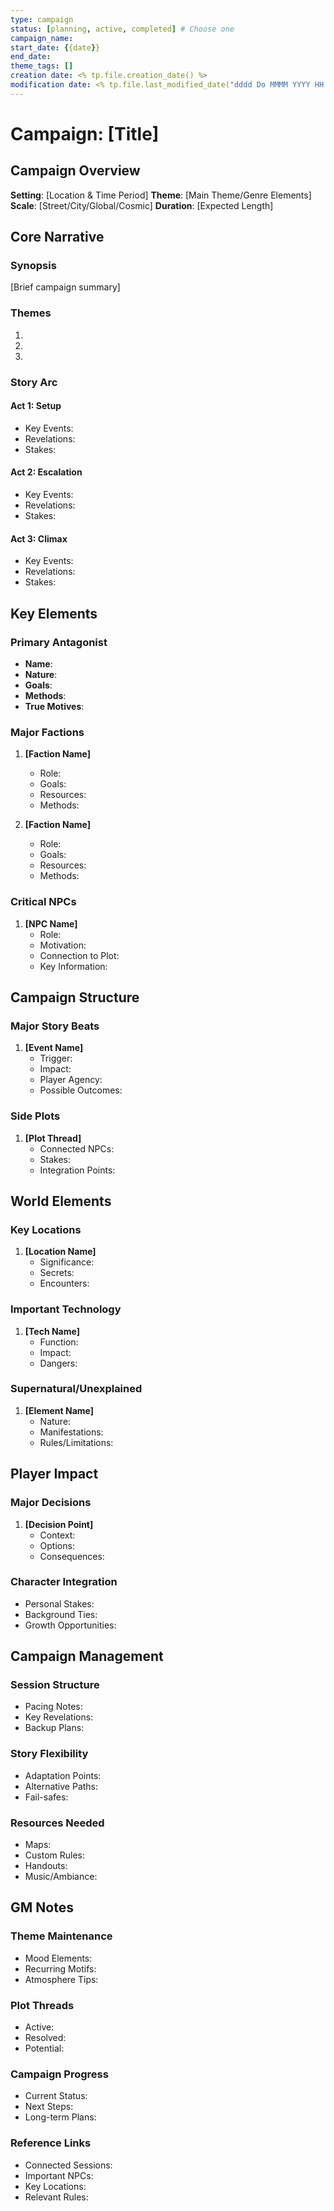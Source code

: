 ```yaml
---
type: campaign
status: [planning, active, completed] # Choose one
campaign_name: 
start_date: {{date}}
end_date: 
theme_tags: []
creation date: <% tp.file.creation_date() %>
modification date: <% tp.file.last_modified_date("dddd Do MMMM YYYY HH:mm:ss") %>
---
```


# Campaign: [Title]

## Campaign Overview
**Setting**: [Location & Time Period]
**Theme**: [Main Theme/Genre Elements]
**Scale**: [Street/City/Global/Cosmic]
**Duration**: [Expected Length]

## Core Narrative
### Synopsis
[Brief campaign summary]

### Themes
1. 
2. 
3. 

### Story Arc
#### Act 1: Setup
- Key Events:
- Revelations:
- Stakes:

#### Act 2: Escalation
- Key Events:
- Revelations:
- Stakes:

#### Act 3: Climax
- Key Events:
- Revelations:
- Stakes:

## Key Elements
### Primary Antagonist
- **Name**: 
- **Nature**: 
- **Goals**: 
- **Methods**: 
- **True Motives**: 

### Major Factions
1. **[Faction Name]**
   - Role:
   - Goals:
   - Resources:
   - Methods:

2. **[Faction Name]**
   - Role:
   - Goals:
   - Resources:
   - Methods:

### Critical NPCs
1. **[NPC Name]**
   - Role:
   - Motivation:
   - Connection to Plot:
   - Key Information:

## Campaign Structure
### Major Story Beats
1. **[Event Name]**
   - Trigger:
   - Impact:
   - Player Agency:
   - Possible Outcomes:

### Side Plots
1. **[Plot Thread]**
   - Connected NPCs:
   - Stakes:
   - Integration Points:

## World Elements
### Key Locations
1. **[Location Name]**
   - Significance:
   - Secrets:
   - Encounters:

### Important Technology
1. **[Tech Name]**
   - Function:
   - Impact:
   - Dangers:

### Supernatural/Unexplained
1. **[Element Name]**
   - Nature:
   - Manifestations:
   - Rules/Limitations:

## Player Impact
### Major Decisions
1. **[Decision Point]**
   - Context:
   - Options:
   - Consequences:

### Character Integration
- Personal Stakes:
- Background Ties:
- Growth Opportunities:

## Campaign Management
### Session Structure
- Pacing Notes:
- Key Revelations:
- Backup Plans:

### Story Flexibility
- Adaptation Points:
- Alternative Paths:
- Fail-safes:

### Resources Needed
- Maps:
- Custom Rules:
- Handouts:
- Music/Ambiance:

## GM Notes
### Theme Maintenance
- Mood Elements:
- Recurring Motifs:
- Atmosphere Tips:

### Plot Threads
- Active:
- Resolved:
- Potential:

### Campaign Progress
- Current Status:
- Next Steps:
- Long-term Plans:

### Reference Links
- Connected Sessions:
- Important NPCs:
- Key Locations:
- Relevant Rules:
